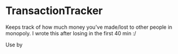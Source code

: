 # TransactionTracker
Keeps track of how much money you've made/lost to other people in monopoly. I wrote this after losing in the first 40 min :/

Use by
